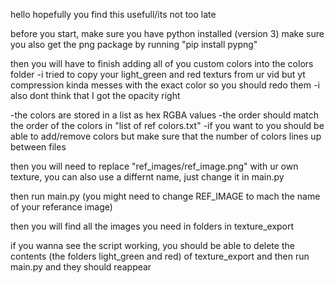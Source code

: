 hello hopefully you find this usefull/its not too late

before you start, make sure you have python installed (version 3)
make sure you also get the png package by running "pip install pypng"

then you will have to finish adding all of you custom colors into the colors folder
-i tried to copy your light_green and red texturs from ur vid but yt compression kinda messes with the exact color so you should redo them
-i also dont think that I got the opacity right

-the colors are stored in a list as hex RGBA values
-the order should match the order of the colors in "list of ref colors.txt"
-if you want to you should be able to add/remove colors but make sure that the number of colors lines up between files

then you will need to replace "ref_images/ref_image.png" with ur own texture, you can also use a differnt name, just change it in main.py

then run main.py (you might need to change REF_IMAGE to mach the name of your referance image)

then you will find all the images you need in folders in texture_export

if you wanna see the script working, you should be able to delete the contents (the folders light_green and red) of texture_export and then run main.py and they should reappear
